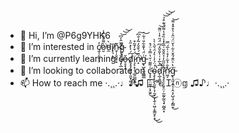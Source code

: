 - 👋 Hi, I’m @P6g9YHK6
- 👀 I’m interested in c̸̫̩̹͈̯͎̗̓ò̷̮͌̆̃̇̅̾͘̕d̵̼̀ī̸̟͉̣̯̯ṉ̴̜̩̬̬̟͙͊g̴̤͎̫͖͈̎
- 🌱 I’m currently learning c̵̡̨̲̫̆͗̀̈̆̑̃̅̂̓͆̚͝͝͝ǒ̶̠̥̟̯ḑ̸̧̡̱̬͈̦͈̬̗͚̦͆́͐̀̽̋͐͘ï̷̧͕͙̣̖̣̲̱̤͇̬͖̈́͒̓̄̃͒̚͜ͅń̵̝͊́͛̄̌̒̃̓̐͆̕͘͠g̵̢̺̟̫̣̳͇̲͑̈́̔̄̄͋̎͑͋͘͘͝
- 💞️ I’m looking to collaborate on ç̵̧̛̮̜̤͚͔͕̝̫̭͗͌̃͑̆̔̿̉̈́̽͜͜ͅȯ̴̧̨̨̨̢̰̼̞͕̦̼̞̮͎̫̜̠͖̹̥̳̮̙͙́̈́̓͗͛̒̑͛̋̀̀̀͘̚͜͜d̷̨̲̩͍̻̭̅͐̅̓͑̔͂̌̂́͆̈́̋͐̾̈͂͂̕̚͘̚͘͝î̷̢̧̡̠̤̩͈̥̤̹̰̰̬̰̫͉̟̰̺̭͙̊̋̋̓̉̂̎̌͗̅͂̽̾̏͒̔͌̈́͊͒̉̕͘͝͝͝n̷̛͖͔̽̐͐͋̓̊͑͐̅́̿ǧ̵̢̘͈͕͍̖̹̭͔̗̺͉̱͕̰̳̱̔͛̈͊́̂̆̍͋̔̆̈́̈̂͗͛͒͒̽͌͘͜͝
- 📫 How to reach me ·.¸¸.·♩♪♫ 匚ᵒ๔Ｉⓝ𝕘 ♫♪♩·.¸¸.·

<!---
P6g9YHK6/P6g9YHK6 is a ✨ special ✨ repository because its `README.md` (this file) appears on your GitHub profile.
You can click the Preview link to take a look at your changes.
--->
